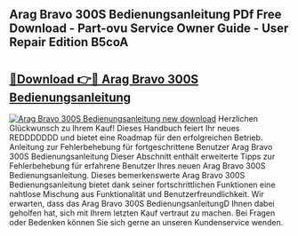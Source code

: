 ## Arag Bravo 300S Bedienungsanleitung PDf Free Download - Part-ovu Service Owner Guide - User Repair Edition B5coA

# <h2><a href="http://df5slco.blite.top/?on=Arag+Bravo+300S+Bedienungsanleitung">🔗Download 👉🔴 Arag Bravo 300S Bedienungsanleitung</a></h2>

[![Arag Bravo 300S Bedienungsanleitung new download](https://i.imgur.com/lujVjoI.png)](http://df5slco.blite.top/?on=Arag+Bravo+300S+Bedienungsanleitung)
Herzlichen Glückwunsch zu Ihrem Kauf! Dieses Handbuch feiert Ihr neues REDDDDDDD und bietet eine Roadmap für den erfolgreichen Betrieb. Anleitung zur Fehlerbehebung für fortgeschrittene Benutzer Arag Bravo 300S Bedienungsanleitung Dieser Abschnitt enthält erweiterte Tipps zur Fehlerbehebung für erfahrene Benutzer Ihres neuen Arag Bravo 300S Bedienungsanleitung. Dieses bemerkenswerte Arag Bravo 300S Bedienungsanleitung bietet dank seiner fortschrittlichen Funktionen eine nahtlose Mischung aus Funktionalität und Benutzerfreundlichkeit. Wir erwarten, dass das Arag Bravo 300S BedienungsanleitungD Ihnen dabei geholfen hat, sich mit Ihrem letzten Kauf vertraut zu machen. Bei Fragen oder Bedenken können Sie sich gerne an unseren Kundenservice wenden.

